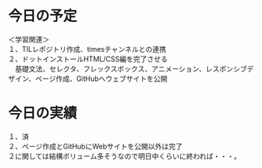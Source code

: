 # 今日の予定
＜学習関連＞<br>
１、TILレポジトリ作成、timesチャンネルとの連携<br>
２、ドットインストールHTML/CSS編を完了させる<br>
　基礎文法、セレクタ、フレックスボックス、アニメーション、レスポンシブデザイン、ページ作成、GitHubへウェブサイトを公開<br>

# 今日の実績
１、済<br>
２、ページ作成とGitHubにWebサイトを公開以外は完了<br>
２に関しては結構ボリューム多そうなので明日中くらいに終われば・・・。